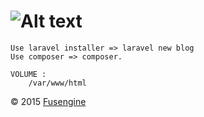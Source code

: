 ![Alt text](http://www.fusengine.ch/img/laravel-composer.svg)
=============================================================

```
Use laravel installer => laravel new blog
Use composer => composer.
```

```
VOLUME :
    /var/www/html
```

&copy; 2015 [Fusengine](http://fusengine.com)
